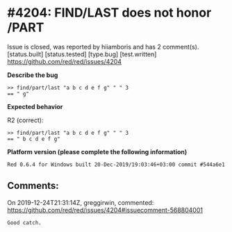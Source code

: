 
#4204: FIND/LAST does not honor /PART
================================================================================
Issue is closed, was reported by hiiamboris and has 2 comment(s).
[status.built] [status.tested] [type.bug] [test.written]
<https://github.com/red/red/issues/4204>

**Describe the bug**

```
>> find/part/last "a b c d e f g" " " 3
== " g"
```

**Expected behavior**

R2 (correct):
```
>> find/part/last "a b c d e f g" " " 3
== " b c d e f g"
```

**Platform version (please complete the following information)**
```
Red 0.6.4 for Windows built 20-Dec-2019/19:03:46+03:00 commit #544a6e1
```



Comments:
--------------------------------------------------------------------------------

On 2019-12-24T21:31:14Z, greggirwin, commented:
<https://github.com/red/red/issues/4204#issuecomment-568804001>

    Good catch.


